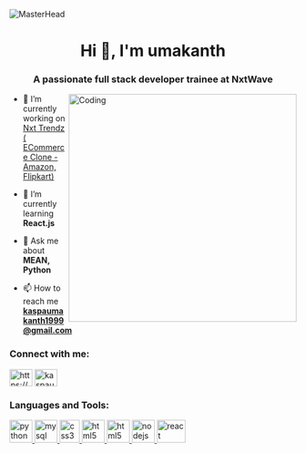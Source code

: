 ![MasterHead](https://camo.githubusercontent.com/48ec00ed4c84e771db4a1db90b56352923a8d644452a32b434d68e97006c9337/68747470733a2f2f63686b736b696c6c732e636f6d2f77702d636f6e74656e742f75706c6f6164732f323032302f30342f504e432d416e696d617465642d42616e6e6572732e676966)
<h1 align="center">Hi 👋, I'm umakanth</h1>
<h3 align="center">A passionate full stack developer trainee at NxtWave</h3>
<img align="right" alt="Coding" width="400" src="https://camo.githubusercontent.com/9e6fd269bd679257e2f85d8520ca75fa3bcf3f29fbcee3db65b763ef144cb653/68747470733a2f2f646576746563686e6f7379732e636f6d2f696e7369676874732f77702d636f6e74656e742f75706c6f6164732f323032322f30392f5048502d446576656c6f706572732e676966"/>

- 🔭 I’m currently working on [Nxt Trendz ( ECommerce Clone - Amazon, Flipkart)](https://umakanth100.ccbp.tech/)

- 🌱 I’m currently learning **React.js**

- 💬 Ask me about **MEAN, Python**

- 📫 How to reach me **kaspaumakanth1999@gmail.com**

<h3 align="left">Connect with me:</h3>
<p align="left">
<a href="https://linkedin.com/in/https://www.linkedin.com/in/umakanth-kaspa/" target="blank"><img align="center" src="https://play-lh.googleusercontent.com/kMofEFLjobZy_bCuaiDogzBcUT-dz3BBbOrIEjJ-hqOabjK8ieuevGe6wlTD15QzOqw" alt="https://www.linkedin.com/in/umakanth-kaspa/" height="30" width="40" /></a>
<a href="https://www.hackerrank.com/kaspaumakanth191" target="blank"><img align="center" src="https://www.hackerrank.com/wp-content/uploads/2020/10/HAckerRank.png" alt="kaspaumakanth191" height="30" width="40" /></a>
</p>

<h3 align="left">Languages and Tools:</h3>
<p align="left"> <a href="https://www.python.org" target="_blank" rel="noreferrer"> <img src="https://upload.wikimedia.org/wikipedia/commons/thumb/0/0a/Python.svg/800px-Python.svg.png" alt="python" width="40" height="40"/> </a> <a href="https://fr.wikipedia.org/wiki/MySQL#/media/Fichier:MySQL.svg" rel="noreferrer"> <img src="https://cdn.liveagent.com/app/uploads/2020/11/MySQL-Logo.png" alt="mysql" width="40" height="40"/> </a> <a href="https://www.w3schools.com/css/" target="_blank" rel="noreferrer"> <img src="https://upload.wikimedia.org/wikipedia/commons/thumb/d/d5/CSS3_logo_and_wordmark.svg/180px-CSS3_logo_and_wordmark.svg.png" alt="css3" width="35" height="40"/> </a> <a href="https://www.w3.org/html/" target="_blank" rel="noreferrer"> <img src="https://encrypted-tbn0.gstatic.com/images?q=tbn:ANd9GcQpngGRjYX1ca7qAADU3K6eGLj7ShQE3L2otdzfryl_Y9Ht2QRoQKYQbsXd36XIxMbYOw0&usqp=CAU" alt="html5" width="40" height="40"/> </a> <a href="https://www.w3schools.com/js/" target="_blank" rel="noreferrer"> <img src="https://cdn.iconscout.com/icon/free/png-256/javascript-2038874-1720087.png" alt="html5" width="40" height="40"/> </a> <a href="https://nodejs.org" target="_blank" rel="noreferrer"> <img src="https://upload.wikimedia.org/wikipedia/commons/d/d9/Node.js_logo.svg" alt="nodejs" width="40" height="40"/> </a> <a href="https://reactjs.org/" target="_blank" rel="noreferrer"> <img src="https://www.datocms-assets.com/45470/1631110818-logo-react-js.png" alt="react" width="50" height="40"/> </a> </p>
